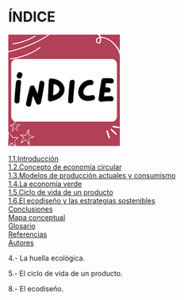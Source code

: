 # ÍNDICE


![indice](/img/indice.png)


[1.1.Introducción](1.1.introduccion.md)  
[1.2.Concepto de economía circular](1.2.concepto_economía_circular.md)  
[1.3.Modelos de producción actuales y consumismo](1.3.modelos_produccion.md)    
[1.4.La economía verde](1.4.economia_verde.md)  
[1.5.Ciclo de vida de un producto](1.5.ciclo_vida.md)  
[1.6.El ecodiseño y las estrategias sostenibles](1.6.ecodiseno.md)  
[Conclusiones](conclusiones.md)  
[Mapa conceptual](mapa_conceptual.md)  
[Glosario](glosario.md)  
[Referencias](referencias.md)  
[Autores](autores.md)  



4.- La huella ecológica.

5.- El ciclo de vida de un producto.

8.- El ecodiseño.
